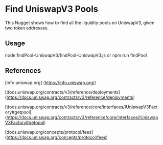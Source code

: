 # Find UniswapV3 Pools
This Nugget shows how to find all the liquidity pools on UniswapV3, given two token addresses.

## Usage
node findPool-UniswapV3/findPool-UniswapV3.js
or
npm run findPool


## References
[info.uniswap.org] (https://info.uniswap.org/)

[docs.uniswap.org/contracts/v3/reference/deployments] (https://docs.uniswap.org/contracts/v3/reference/deployments)

[docs.uniswap.org/contracts/v3/reference/core/interfaces/IUniswapV3Factory#getpool] (https://docs.uniswap.org/contracts/v3/reference/core/interfaces/IUniswapV3Factory#getpool)

[docs.uniswap.org/concepts/protocol/fees] (https://docs.uniswap.org/concepts/protocol/fees)




